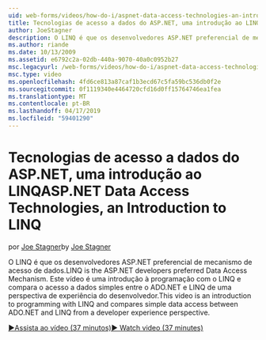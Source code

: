 ```yaml
---
uid: web-forms/videos/how-do-i/aspnet-data-access-technologies-an-introduction-to-linq
title: Tecnologias de acesso a dados do ASP.NET, uma introdução ao LINQ | Microsoft Docs
author: JoeStagner
description: O LINQ é que os desenvolvedores ASP.NET preferencial de mecanismo de acesso de dados. Este vídeo é uma introdução à programação com o LINQ e compara dados simples acesso betwee...
ms.author: riande
ms.date: 10/13/2009
ms.assetid: e6792c2a-02db-440a-9070-40a0c0952b27
msc.legacyurl: /web-forms/videos/how-do-i/aspnet-data-access-technologies-an-introduction-to-linq
msc.type: video
ms.openlocfilehash: 4fd6ce813a87caf1b3ecd67c5fa59bc536db0f2e
ms.sourcegitcommit: 0f1119340e4464720cfd16d0ff15764746ea1fea
ms.translationtype: MT
ms.contentlocale: pt-BR
ms.lasthandoff: 04/17/2019
ms.locfileid: "59401290"
---
```

# <a name="aspnet-data-access-technologies-an-introduction-to-linq"></a><span data-ttu-id="c65c7-104">Tecnologias de acesso a dados do ASP.NET, uma introdução ao LINQ</span><span class="sxs-lookup"><span data-stu-id="c65c7-104">ASP.NET Data Access Technologies, an Introduction to LINQ</span></span>

<span data-ttu-id="c65c7-105">por [Joe Stagner](https://github.com/JoeStagner)</span><span class="sxs-lookup"><span data-stu-id="c65c7-105">by [Joe Stagner](https://github.com/JoeStagner)</span></span>

<span data-ttu-id="c65c7-106">O LINQ é que os desenvolvedores ASP.NET preferencial de mecanismo de acesso de dados.</span><span class="sxs-lookup"><span data-stu-id="c65c7-106">LINQ is the ASP.NET developers preferred Data Access Mechanism.</span></span> <span data-ttu-id="c65c7-107">Este vídeo é uma introdução à programação com o LINQ e compara o acesso a dados simples entre o ADO.NET e LINQ de uma perspectiva de experiência do desenvolvedor.</span><span class="sxs-lookup"><span data-stu-id="c65c7-107">This video is an introduction to programming with LINQ and compares simple data access between ADO.NET and LINQ from a developer experience perspective.</span></span>

[<span data-ttu-id="c65c7-108">&#9654;Assista ao vídeo (37 minutos)</span><span class="sxs-lookup"><span data-stu-id="c65c7-108">&#9654; Watch video (37 minutes)</span></span>](https://channel9.msdn.com/Blogs/ASP-NET-Site-Videos/aspnet-data-access-technologies-an-introduction-to-linq)
